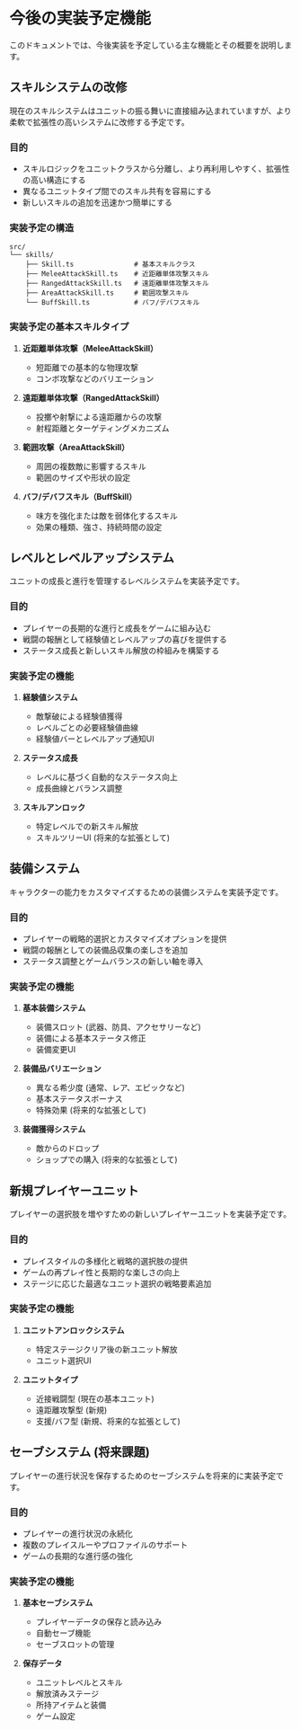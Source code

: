 # 今後の実装予定機能

このドキュメントでは、今後実装を予定している主な機能とその概要を説明します。

## スキルシステムの改修

現在のスキルシステムはユニットの振る舞いに直接組み込まれていますが、より柔軟で拡張性の高いシステムに改修する予定です。

### 目的

- スキルロジックをユニットクラスから分離し、より再利用しやすく、拡張性の高い構造にする
- 異なるユニットタイプ間でのスキル共有を容易にする
- 新しいスキルの追加を迅速かつ簡単にする

### 実装予定の構造

```
src/
└── skills/
    ├── Skill.ts               # 基本スキルクラス
    ├── MeleeAttackSkill.ts    # 近距離単体攻撃スキル
    ├── RangedAttackSkill.ts   # 遠距離単体攻撃スキル
    ├── AreaAttackSkill.ts     # 範囲攻撃スキル
    └── BuffSkill.ts           # バフ/デバフスキル
```

### 実装予定の基本スキルタイプ

1. **近距離単体攻撃（MeleeAttackSkill）**
   - 短距離での基本的な物理攻撃
   - コンボ攻撃などのバリエーション

2. **遠距離単体攻撃（RangedAttackSkill）**
   - 投擲や射撃による遠距離からの攻撃
   - 射程距離とターゲティングメカニズム

3. **範囲攻撃（AreaAttackSkill）**
   - 周囲の複数敵に影響するスキル
   - 範囲のサイズや形状の設定

4. **バフ/デバフスキル（BuffSkill）**
   - 味方を強化または敵を弱体化するスキル
   - 効果の種類、強さ、持続時間の設定

## レベルとレベルアップシステム

ユニットの成長と進行を管理するレベルシステムを実装予定です。

### 目的

- プレイヤーの長期的な進行と成長をゲームに組み込む
- 戦闘の報酬として経験値とレベルアップの喜びを提供する
- ステータス成長と新しいスキル解放の枠組みを構築する

### 実装予定の機能

1. **経験値システム**
   - 敵撃破による経験値獲得
   - レベルごとの必要経験値曲線
   - 経験値バーとレベルアップ通知UI

2. **ステータス成長**
   - レベルに基づく自動的なステータス向上
   - 成長曲線とバランス調整

3. **スキルアンロック**
   - 特定レベルでの新スキル解放
   - スキルツリーUI (将来的な拡張として)

## 装備システム

キャラクターの能力をカスタマイズするための装備システムを実装予定です。

### 目的

- プレイヤーの戦略的選択とカスタマイズオプションを提供
- 戦闘の報酬としての装備品収集の楽しさを追加
- ステータス調整とゲームバランスの新しい軸を導入

### 実装予定の機能

1. **基本装備システム**
   - 装備スロット (武器、防具、アクセサリーなど)
   - 装備による基本ステータス修正
   - 装備変更UI

2. **装備品バリエーション**
   - 異なる希少度 (通常、レア、エピックなど)
   - 基本ステータスボーナス
   - 特殊効果 (将来的な拡張として)

3. **装備獲得システム**
   - 敵からのドロップ
   - ショップでの購入 (将来的な拡張として)

## 新規プレイヤーユニット

プレイヤーの選択肢を増やすための新しいプレイヤーユニットを実装予定です。

### 目的

- プレイスタイルの多様化と戦略的選択肢の提供
- ゲームの再プレイ性と長期的な楽しさの向上
- ステージに応じた最適なユニット選択の戦略要素追加

### 実装予定の機能

1. **ユニットアンロックシステム**
   - 特定ステージクリア後の新ユニット解放
   - ユニット選択UI

2. **ユニットタイプ**
   - 近接戦闘型 (現在の基本ユニット)
   - 遠距離攻撃型 (新規)
   - 支援/バフ型 (新規、将来的な拡張として)

## セーブシステム (将来課題)

プレイヤーの進行状況を保存するためのセーブシステムを将来的に実装予定です。

### 目的

- プレイヤーの進行状況の永続化
- 複数のプレイスルーやプロファイルのサポート
- ゲームの長期的な進行感の強化

### 実装予定の機能

1. **基本セーブシステム**
   - プレイヤーデータの保存と読み込み
   - 自動セーブ機能
   - セーブスロットの管理

2. **保存データ**
   - ユニットレベルとスキル
   - 解放済みステージ
   - 所持アイテムと装備
   - ゲーム設定
